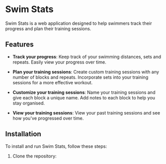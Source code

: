 # Swim Stats

Swim Stats is a web application designed to help swimmers track their progress and plan their training sessions.

## Features

- **Track your progress**: Keep track of your swimming distances, sets and repeats. Easily view your progress over time.

- **Plan your training sessions**: Create custom training sessions with any number of blocks and repeats. Incorporate sets into your training sessions for a more effective workout.

- **Customize your training sessions**: Name your training sessions and give each block a unique name. Add notes to each block to help you stay organised.

- **View your training sessions**: View your past training sessions and see how you've progressed over time.

## Installation

To install and run Swim Stats, follow these steps:

1. Clone the repository:

   
